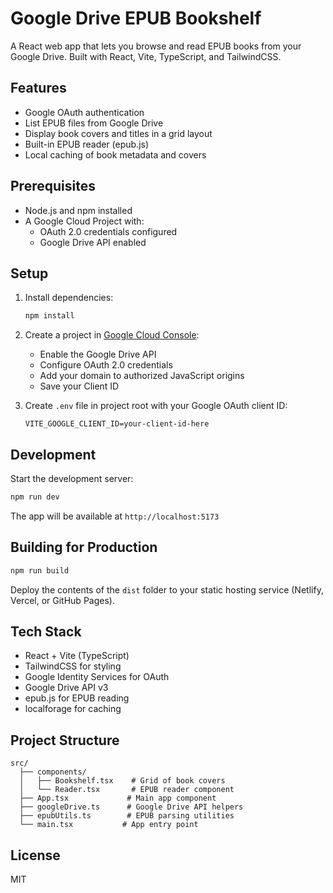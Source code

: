 # Google Drive EPUB Bookshelf

A React web app that lets you browse and read EPUB books from your Google Drive. Built with React, Vite, TypeScript, and TailwindCSS.

## Features

- Google OAuth authentication
- List EPUB files from Google Drive
- Display book covers and titles in a grid layout
- Built-in EPUB reader (epub.js)
- Local caching of book metadata and covers

## Prerequisites

- Node.js and npm installed
- A Google Cloud Project with:
  - OAuth 2.0 credentials configured
  - Google Drive API enabled

## Setup

1. Install dependencies:
   ```bash
   npm install
   ```

2. Create a project in [Google Cloud Console](https://console.cloud.google.com):
   - Enable the Google Drive API
   - Configure OAuth 2.0 credentials
   - Add your domain to authorized JavaScript origins
   - Save your Client ID

3. Create `.env` file in project root with your Google OAuth client ID:
   ```
   VITE_GOOGLE_CLIENT_ID=your-client-id-here
   ```

## Development

Start the development server:

```bash
npm run dev
```

The app will be available at `http://localhost:5173`

## Building for Production

```bash
npm run build
```

Deploy the contents of the `dist` folder to your static hosting service (Netlify, Vercel, or GitHub Pages).

## Tech Stack

- React + Vite (TypeScript)
- TailwindCSS for styling
- Google Identity Services for OAuth
- Google Drive API v3
- epub.js for EPUB reading
- localforage for caching

## Project Structure

```
src/
  ├── components/
  │   ├── Bookshelf.tsx    # Grid of book covers
  │   └── Reader.tsx       # EPUB reader component
  ├── App.tsx             # Main app component
  ├── googleDrive.ts      # Google Drive API helpers
  ├── epubUtils.ts        # EPUB parsing utilities
  └── main.tsx           # App entry point
```

## License

MIT
```
